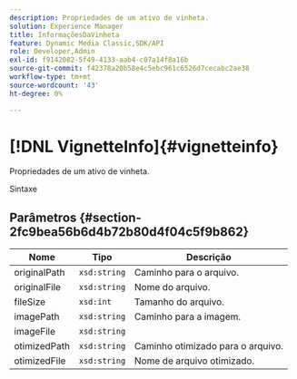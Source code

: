 ```yaml
---
description: Propriedades de um ativo de vinheta.
solution: Experience Manager
title: InformaçõesDaVinheta
feature: Dynamic Media Classic,SDK/API
role: Developer,Admin
exl-id: f9142082-5f49-4133-aab4-c07a14f8a16b
source-git-commit: f42378a20b58e4c5ebc961c6526d7cecabc2ae38
workflow-type: tm+mt
source-wordcount: '43'
ht-degree: 0%

---
```


# [!DNL VignetteInfo]{#vignetteinfo}

Propriedades de um ativo de vinheta.

Sintaxe

## Parâmetros {#section-2fc9bea56b6d4b72b80d4f04c5f9b862}

| Nome | Tipo | Descrição |
|---|---|---|
| originalPath | `xsd:string` | Caminho para o arquivo. |
| originalFile | `xsd:string` | Nome do arquivo. |
| fileSize | `xsd:int` | Tamanho do arquivo. |
| imagePath | `xsd:string` | Caminho para a imagem. |
| imageFile | `xsd:string` | |
| otimizedPath | `xsd:string` | Caminho otimizado para o arquivo. |
| otimizedFile | `xsd:string` | Nome de arquivo otimizado. |
